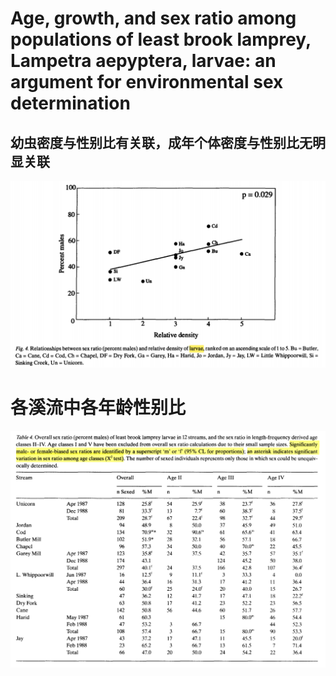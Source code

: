 # Age, growth, and sex ratio among populations of least brook lamprey, Lampetra aepyptera, larvae: an argument for environmental sex determination

## 幼虫密度与性别比有关联，成年个体密度与性别比无明显关联
![alt text](image.png)

# 各溪流中各年龄性别比
![alt text](image-1.png)
